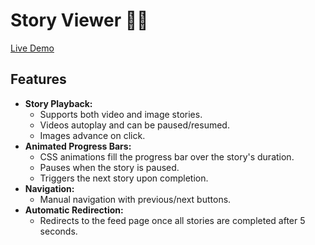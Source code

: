 # Story Viewer 🎥✨

[Live Demo](https://insta-story-omega.vercel.app/)

## Features

- **Story Playback:**
  - Supports both video and image stories.
  - Videos autoplay and can be paused/resumed.
  - Images advance on click.
- **Animated Progress Bars:**
  - CSS animations fill the progress bar over the story's duration.
  - Pauses when the story is paused.
  - Triggers the next story upon completion.
- **Navigation:**
  - Manual navigation with previous/next buttons.
- **Automatic Redirection:**
  - Redirects to the feed page once all stories are completed after 5 seconds.
